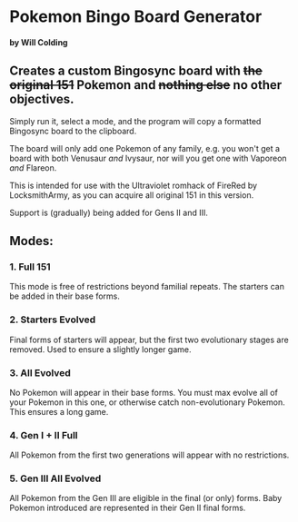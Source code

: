 # Pokemon Bingo Board Generator
#### by Will Colding
## Creates a custom Bingosync board with ~~the original 151~~ Pokemon and ~~nothing else~~ no other objectives.

Simply run it, select a mode, and the program will copy a formatted Bingosync board to the clipboard.

The board will only add one Pokemon of any family, e.g. you won't get a board with both Venusaur *and* Ivysaur, nor will you get one with Vaporeon *and* Flareon. 

This is intended for use with the Ultraviolet romhack of FireRed by LocksmithArmy, as you can acquire all original 151 in this version.

Support is (gradually) being added for Gens II and III.

## Modes:

### 1. Full 151
This mode is free of restrictions beyond familial repeats. The starters can be added in their base forms.

### 2. Starters Evolved
Final forms of starters will appear, but the first two evolutionary stages are removed. Used to ensure a slightly longer game.

### 3. All Evolved
No Pokemon will appear in their base forms. You must max evolve all of your Pokemon in this one, or otherwise catch non-evolutionary Pokemon. This ensures a long game.

### 4. Gen I + II Full
All Pokemon from the first two generations will appear with no restrictions.

### 5. Gen III All Evolved
All Pokemon from the Gen III are eligible in the final (or only) forms. Baby Pokemon introduced are represented in their Gen II final forms.